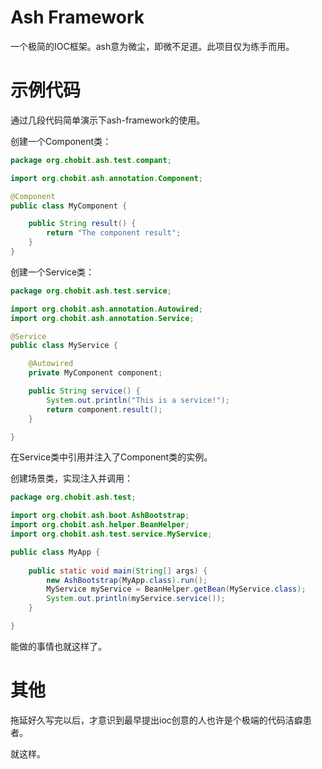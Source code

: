 # Ash Framework  

一个极简的IOC框架。ash意为微尘，即微不足道。此项目仅为练手而用。

# 示例代码  

通过几段代码简单演示下ash-framework的使用。

创建一个Component类：

```java
package org.chobit.ash.test.compant;

import org.chobit.ash.annotation.Component;

@Component
public class MyComponent {

    public String result() {
        return "The component result";
    }
}
```

创建一个Service类：

```java
package org.chobit.ash.test.service;

import org.chobit.ash.annotation.Autowired;
import org.chobit.ash.annotation.Service;

@Service
public class MyService {

    @Autowired
    private MyComponent component;

    public String service() {
        System.out.println("This is a service!");
        return component.result();
    }

}
```

在Service类中引用并注入了Component类的实例。

创建场景类，实现注入并调用：

```java
package org.chobit.ash.test;

import org.chobit.ash.boot.AshBootstrap;
import org.chobit.ash.helper.BeanHelper;
import org.chobit.ash.test.service.MyService;

public class MyApp {
    
    public static void main(String[] args) {
        new AshBootstrap(MyApp.class).run();
        MyService myService = BeanHelper.getBean(MyService.class);
        System.out.println(myService.service());
    }

}
```

能做的事情也就这样了。

# 其他

拖延好久写完以后，才意识到最早提出ioc创意的人也许是个极端的代码洁癖患者。  

就这样。